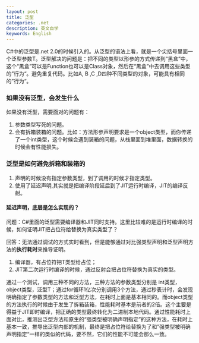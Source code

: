 ```yaml
---
layout: post
title: 泛型
categories: .net
description: 英文自学
keywords: English
---
```

C#中的泛型是.net 2.0的时候引入的。从泛型的语法上看，就是一个尖括号里面一个泛型参数T。泛型解决的问题是：把不同的类型以形参的方式传递到“黑盒”中，这个“黑盒”可以是Function也可以是Class对象，然后在“黑盒”中去调用这些类型的”行为“。避免重复代码。比如A, B ,C ,D四种不同类型的对象，可能具有相同的”行为“。

### 如果没有泛型，会发生什么

如果没有泛型，需要面对的问题有：

1. 参数类型写死的问题。
2. 会有拆箱装箱的问题。比如：方法形参声明要求是一个object类型，而你传递了一个int类型，这个时候会遇到装箱的问题，从栈里面到堆里面，数据转换的时候会有性能损失。



### 泛型是如何避免拆箱和装箱的

1. 声明的时候没有指定参数类型，到了调用的时候才指定类型。
2. 使用了延迟声明,其实就是把编译阶段延后到了JIT运行时编译，JIT的编译反射。

#### 延迟声明，底层是怎么实现的？

问题：C#里面的泛型需要编译器和JIT同时支持。这里比较难的是运行时编译的时候，如何证明JIT把占位符给替换为真实类型了？

回答：无法通过调试的方式实时看到，但是能够通过对比强类型声明和泛型声明方法的**执行耗时**来推导证明。

1. 编译器，有占位符把T类型给占位；
2. JIT第二次运行时编译的时候，通过反射会把占位符替换为真实的类型。

通过一个测试，调用三种不同的方法，三种方法的参数类型分别是 int类型，object类型，泛型T；通过for循环1亿次分别调用3个方法，通过秒表计时，会发现明确指定了参数类型的方法和泛型方法，在耗时上面是基本相同的。而object类型的方法执行的时候由于发生了拆箱装箱，性能耗时基本是前者的2倍。这个主要是得益于JIT即时编译，把正确的类型最终转化为二进制本地代码。通过性能耗时上面对比，推测出泛型方法和原生的“强类型被明确声明指定”的这种方法，在耗时上基本一致，推导出泛型内部的机制，最终是把占位符给替换为了和”强类型被明确声明指定“一样的类似的代码，要不然，它们的性能不可能会那么一致。







